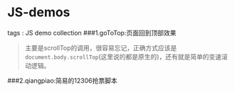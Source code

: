 # JS-demos
tags : JS demo collection
###1.goToTop:页面回到顶部效果
> 主要是scrollTop的调用，很容易忘记，正确方式应该是`document.body.scrollTop`(这里说的都是原生的)，还有就是简单的变速滚动逻辑。

###2.qiangpiao:简易的12306抢票脚本
